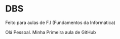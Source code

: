 # DBS
Feito para aulas de F.I (Fundamentos da Informática)

Olá Pessoal. Minha Primeira aula de GitHub
